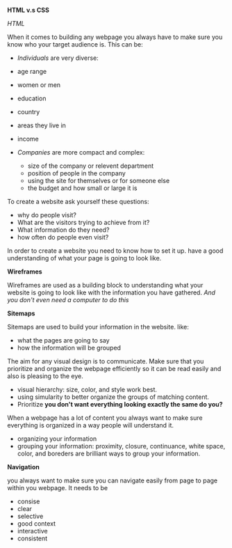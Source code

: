 **HTML v.s CSS**
 
 *HTML*
  
  When it comes to building any webpage you always have to make sure you know who your target audience is. This can be:

  - *Individuals* are very diverse:
   - age range
   - women or men
   - education
   - country
   - areas they live in
   - income

 - *Companies* are more compact and complex:
   - size of the company or relevent department
   - position of people in the company
   - using the site for themselves or for someone else
   - the budget and how small or large it is

To create a website ask yourself these questions:
  - why do people visit?
  - What are the visitors trying to achieve from it?
  - What information do they need?
  - how often do people even visit?
   
In order to create a website you need to know how to set it up. have a good understanding of what your page is going to look like.

**Wireframes**

Wireframes are used as a building block to understanding what your website is going to look like with the information you have gathered. *And you don't even need a computer to do this*
  
  **Sitemaps**

  Sitemaps are used to build your information in the website. like:
  - what the pages are going to say
  - how the information will be grouped

The aim for any visual design is to communicate. Make sure that you prioritize and organize the webpage efficiently so it can be read easily and also is pleasing to the eye.
 - visual hierarchy: size, color, and style work best.
 - using simularity to better organize the groups of matching content.
 - Prioritize  **you don't want everything looking exactly the same do you?**

When a webpage has a lot of content you always want to make sure everything is organized in a way people will understand it.
 - organizing your information
 - grouping your information: proximity, closure, continuance, white space, color, and boreders are brilliant ways to group your information.

 **Navigation**

 you always want to make sure you can navigate easily from page to page within you webpage. It needs to be
 - consise
 - clear
 - selective
 - good context
 - interactive
 - consistent

